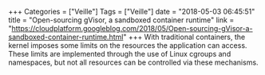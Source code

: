 +++
Categories = ["Veille"]
Tags = ["Veille"]
date = "2018-05-03 06:45:51"
title = "Open-sourcing gVisor, a sandboxed container runtime"
link = "https://cloudplatform.googleblog.com/2018/05/Open-sourcing-gVisor-a-sandboxed-container-runtime.html"
+++
With traditional containers, the kernel imposes some limits on the resources the application can access. These limits are implemented through the use of Linux cgroups and namespaces, but not all resources can be controlled via these mechanisms.